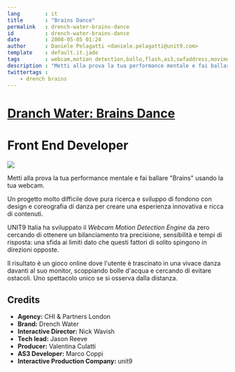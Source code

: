 ```yaml
---
lang        : it
title       : "Brains Dance"
permalink   : drench-water-brains-dance
id          : drench-water-brains-dance
date        : 2008-05-05 01:24
author      : Daniele Pelagatti <daniele.pelagatti@unit9.com>
template    : default.it.jade
tags        : webcam,motion detection,ballo,flash,as3,swfaddress,movimento
description : "Metti alla prova la tua performance mentale e fai ballare Brains usando la tua webcam."
twittertags :
    - drench brains
---
```

# [Dranch Water: Brains Dance](http://www.unit9.com/drenchwater/) #
# Front End Developer #

[![](#{base}img/drench_big.jpg)](http://www.unit9.com/drenchwater/) 

Metti alla prova la tua performance mentale e fai ballare "Brains" usando la tua webcam. 

Un progetto molto difficile dove pura ricerca e sviluppo di fondono con design e coreografia di danza per creare una esperienza innovativa e ricca di contenuti.

UNIT9 Italia ha sviluppato il _Webcam Motion Detection Engine_ da zero cercando di ottenere un bilanciamento tra precisione, sensibilità e tempi di risposta: una sfida ai limiti dato che questi fattori di solito spingono in direzioni opposte.

Il risultato è un gioco online dove l'utente è trascinato in una vivace danza davanti al suo monitor, scoppiando bolle d'acqua e cercando di evitare ostacoli. Uno spettacolo unico se si osserva dalla distanza.

## Credits ##

 * **Agency:** CHI & Partners London 
 * **Brand:** Drench Water 
 * **Interactive Director:** Nick Wavish 
 * **Tech lead:** Jason Reeve 
 * **Producer:** Valentina Culatti 
 * **AS3 Developer:** Marco Coppi
 * **Interactive Production Company:** unit9

